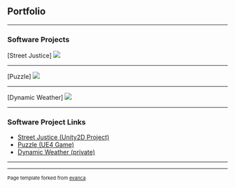 ## Portfolio

---

### Software Projects 

[Street Justice] <!-- (/sample_page) -->
<img src="https://upload.wikimedia.org/wikipedia/commons/1/19/Unity_Technologies_logo.svg"/>

---
[Puzzle] <!-- (/pdf/sample_presentation.pdf) -->
<img src="https://forums.unrealengine.com/filedata/fetch?id=1196683&d=1476130951"/>

---
[Dynamic Weather] <!--(http://example.com/) -->
<img src="https://www.infragistics.com/community/cfs-filesystemfile/__key/communityserver-components-secureimagefileviewer/communityserver-blogs-components-weblogfiles-00-00-00-04-34/6740.dev_2D00_tools_2D00_Windows_2D00_Forms_2D00_release_2D00_notes.jpg_2D00_774x600.jpg?_=636818678591541107"/>

---

### Software Project Links

- [Street Justice (Unity2D Project)](https://github.com/Ganon1998/Unity_2D_Roughdraft.git)
- [Puzzle (UE4 Game)](https://github.com/Ganon1998/First_UE4_Game.git)
- [Dynamic Weather (private)](https://github.com/swiftlee/dynamicweather.git)

---




---
<p style="font-size:11px">Page template forked from <a href="https://github.com/evanca/quick-portfolio">evanca</a></p>
<!-- Remove above link if you don't want to attibute -->
